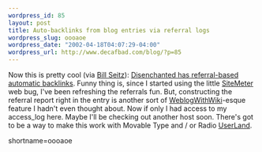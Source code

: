 ```yaml
--- 
wordpress_id: 85
layout: post
title: Auto-backlinks from blog entries via referral logs
wordpress_slug: oooaoe
wordpress_date: "2002-04-18T04:07:29-04:00"
wordpress_url: http://www.decafbad.com/blog/?p=85
---
```

<p>Now this is pretty cool (via <a href="http://webseitz.fluxent.com/wiki/z2002-04-17-a">Bill Seitz</a>):  <a href="http://www.disenchanted.com/dis/linkback.html">Disenchanted has referral-based automatic backlinks</a>.  Funny thing is, since I started using the little <a href="http://www.sitemeter.com">SiteMeter</a> web bug, I've been refreshing the referrals fun.  But, constructing the referral report right in the entry is another sort of <a href="http://www.decafbad.com/twiki/bin/view/Main/WeblogWithWiki">WeblogWithWiki</a>-esque feature I hadn't even thought about.  Now if only I had access to my access_log here.  Maybe I'll be checking out another host soon.  There's got to be a way to make this work with Movable Type and / or Radio <a href="http://www.decafbad.com/twiki/bin/view/Main/UserLand">UserLand</a>.</p>
<!--more-->
shortname=oooaoe
